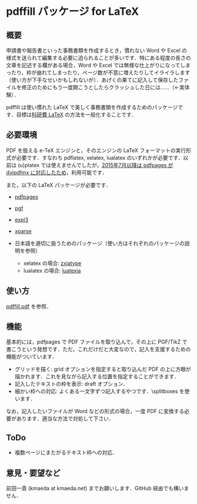 pdffill パッケージ for LaTeX
============================

概要
----

申請書や報告書といった事務書類を作成するとき，慣れない Word や Excel の様式を送られて編集する必要に迫られることが多いです．特にある程度の長さの文章を記述する欄がある場合，Word や Excel では無様な仕上がりになってしまったり，枠が崩れてしまったり，ページ数が不意に増えたりしてイライラします（使い方が下手なせいかもしれないが）．あげくの果てに記入して保存したファイルを修正のためにもう一度開こうとしたらクラッシュした日には……（←実体験）．

pdffill は使い慣れた LaTeX で美しく事務書類を作成するためのパッケージです．目標は[科研費 LaTeX](http://osksn2.hep.sci.osaka-u.ac.jp/~taku/kakenhiLaTeX/) の方法を一般化することです．

必要環境
--------

PDF を扱える e-TeX エンジンと，そのエンジンの LaTeX フォーマットの実行形式が必要です．すなわち pdflatex, xelatex, lualatex のいずれかが必要です．以前は (u)platex では使えませんでしたが，[2015年7月以降は pdfpages が dvipdfmx に対応したため](http://oku.edu.mie-u.ac.jp/tex/mod/forum/discuss.php?d=1630)，利用可能です．

また，以下の LaTeX パッケージが必要です．

 * [pdfpages](http://www.ctan.org/tex-archive/macros/latex/contrib/pdfpages)
 * [pgf](http://www.ctan.org/tex-archive/graphics/pgf)
 * [expl3](http://www.ctan.org/tex-archive/macros/latex/contrib/expl3)
 * [xparse](http://www.ctan.org/tex-archive/macros/latex/contrib/xpackages)
 * 日本語を適切に扱うためのパッケージ（使い方はそれぞれのパッケージの説明を参照）

    * xelatex の場合: [zxjatype](http://zrbabbler.sp.land.to/zxjatype.html)
    * lualatex の場合: [luatexja](http://sourceforge.jp/projects/luatex-ja/wiki/FrontPage)

使い方
------

[pdffill.pdf](https://github.com/kmaed/pdffill/blob/master/pdffill.pdf?raw=true) を参照．

機能
----

基本的には，pdfpages で PDF ファイルを取り込んで，その上に PGF/TikZ で書こうという発想です．ただ，これだけだと大変なので，記入を支援するための機能がついています．

 * グリッドを描く: grid オプションを指定すると取り込んだ PDF の上に方眼が描かれます．これを見ながら記入する位置を指定することができます．
 * 記入したテキストの枠を表示: draft オプション．
 * 細かい枠への対応: よくある一文字ずつ記入するやつです．\\splitboxes を使います．

なお，記入したいファイルが Word などの形式の場合，一度 PDF に変換する必要があります．適当な方法で対処して下さい．

ToDo
----

 * 複数ページにまたがるテキスト枠への対応．

意見・要望など
-------------

前田一貴 (kmaeda at kmaeda.net) までお願いします．GitHub 経由でも構いません．
